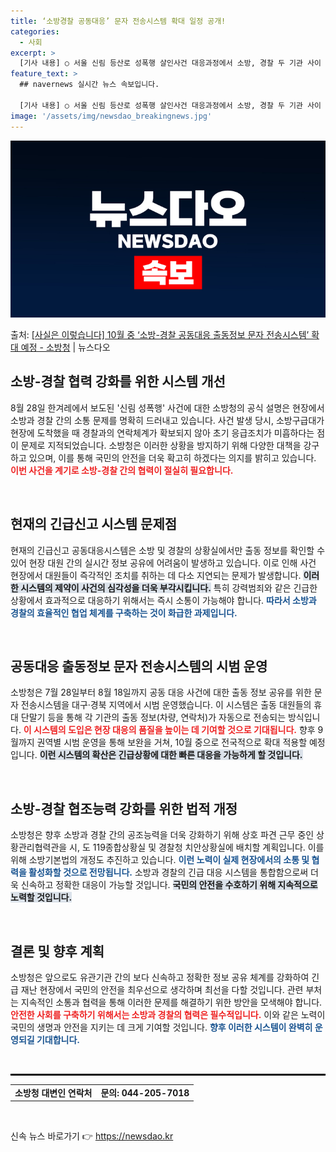 ```yaml
---
title: ‘소방경찰 공동대응’ 문자 전송시스템 확대 일정 공개!
categories:
  - 사회
excerpt: >
  [기사 내용] ○ 서울 신림 등산로 성폭행 살인사건 대응과정에서 소방, 경찰 두 기관 사이 별도 소통장비 없…
feature_text: >
  ## navernews 실시간 뉴스 속보입니다.

  [기사 내용] ○ 서울 신림 등산로 성폭행 살인사건 대응과정에서 소방, 경찰 두 기관 사이 별도 소통장비 없…
image: '/assets/img/newsdao_breakingnews.jpg'
---
```


![뉴스다오 속보](/assets/img/newsdao_breakingnews.jpg)

<p>출처: <a href="https://newsdao.kr/1755" rel="dofollow">[사실은 이렇습니다] 10월 중 ‘소방-경찰 공동대응 출동정보 문자 전송시스템’ 확대 예정 - 소방청</a> | 뉴스다오</p>

<h2 data-ke-size="size26">소방-경찰 협력 강화를 위한 시스템 개선</h2>

<p data-ke-size="size16">8월 28일 한겨레에서 보도된 '신림 성폭행' 사건에 대한 소방청의 공식 설명은 현장에서 소방과 경찰 간의 소통 문제를 명확히 드러내고 있습니다. 사건 발생 당시, 소방구급대가 현장에 도착했을 때 경찰과의 연락체계가 확보되지 않아 초기 응급조치가 미흡하다는 점이 문제로 지적되었습니다. 소방청은 이러한 상황을 방지하기 위해 다양한 대책을 강구하고 있으며, 이를 통해 국민의 안전을 더욱 확고히 하겠다는 의지를 밝히고 있습니다. <b><span style="color: #ee2323;">이번 사건을 계기로 소방-경찰 간의 협력이 절실히 필요합니다.</span></b></p>

<p data-ke-size="size16">&nbsp;</p>

<h2 data-ke-size="size26">현재의 긴급신고 시스템 문제점</h2>

<p data-ke-size="size16">현재의 긴급신고 공동대응시스템은 소방 및 경찰의 상황실에서만 출동 정보를 확인할 수 있어 현장 대원 간의 실시간 정보 공유에 어려움이 발생하고 있습니다. 이로 인해 사건 현장에서 대원들이 즉각적인 조치를 취하는 데 다소 지연되는 문제가 발생합니다. <b><span style="background-color: #21538527;">이러한 시스템의 제약이 사건의 심각성을 더욱 부각시킵니다.</span></b> 특히 강력범죄와 같은 긴급한 상황에서 효과적으로 대응하기 위해서는 즉시 소통이 가능해야 합니다. <b><span style="color: #1a5490;">따라서 소방과 경찰의 효율적인 협업 체계를 구축하는 것이 화급한 과제입니다.</span></b></p>

<p data-ke-size="size16">&nbsp;</p>

<h2 data-ke-size="size26">공동대응 출동정보 문자 전송시스템의 시범 운영</h2>

<p data-ke-size="size16">소방청은 7월 28일부터 8월 18일까지 공동 대응 사건에 대한 출동 정보 공유를 위한 문자 전송시스템을 대구·경북 지역에서 시범 운영했습니다. 이 시스템은 출동 대원들의 휴대 단말기 등을 통해 각 기관의 출동 정보(차량, 연락처)가 자동으로 전송되는 방식입니다. <b><span style="color: #ee2323;">이 시스템의 도입은 현장 대응의 품질을 높이는 데 기여할 것으로 기대됩니다.</span></b> 향후 9월까지 권역별 시범 운영을 통해 보완을 거쳐, 10월 중으로 전국적으로 확대 적용할 예정입니다. <b><span style="background-color: #21538527;">이런 시스템의 확산은 긴급상황에 대한 빠른 대응을 가능하게 할 것입니다.</span></b></p>

<p data-ke-size="size16">&nbsp;</p>

<h2 data-ke-size="size26">소방-경찰 협조능력 강화를 위한 법적 개정</h2>

<p data-ke-size="size16">소방청은 향후 소방과 경찰 간의 공조능력을 더욱 강화하기 위해 상호 파견 근무 중인 상황관리협력관을 시, 도 119종합상황실 및 경찰청 치안상황실에 배치할 계획입니다. 이를 위해 소방기본법의 개정도 추진하고 있습니다. <b><span style="color: #1a5490;">이런 노력이 실제 현장에서의 소통 및 협력을 활성화할 것으로 전망됩니다.</span></b> 소방과 경찰의 긴급 대응 시스템을 통합함으로써 더욱 신속하고 정확한 대응이 가능할 것입니다. <b><span style="background-color: #21538527;">국민의 안전을 수호하기 위해 지속적으로 노력할 것입니다.</span></b></p>

<p data-ke-size="size16">&nbsp;</p>

<h2 data-ke-size="size26">결론 및 향후 계획</h2>

<p data-ke-size="size16">소방청은 앞으로도 유관기관 간의 보다 신속하고 정확한 정보 공유 체계를 강화하여 긴급 재난 현장에서 국민의 안전을 최우선으로 생각하며 최선을 다할 것입니다. 관련 부처는 지속적인 소통과 협력을 통해 이러한 문제를 해결하기 위한 방안을 모색해야 합니다. <b><span style="color: #ee2323;">안전한 사회를 구축하기 위해서는 소방과 경찰의 협력은 필수적입니다.</span></b> 이와 같은 노력이 국민의 생명과 안전을 지키는 데 크게 기여할 것입니다. <b><span style="color: #1a5490;">향후 이러한 시스템이 완벽히 운영되길 기대합니다.</span></b></p>

<p data-ke-size="size16">&nbsp;</p>

<hr style="border: 1px solid #000;"/>
<table style="width: 100%;">
    <tr>
        <td style="text-align: center; height: 17px;"><b>소방청 대변인 연락처</b></td>
        <td style="text-align: center; height: 17px;"><b>문의: 044-205-7018</b></td>
    </tr>
</table>

<p data-ke-size="size16">&nbsp;</p> 

신속 뉴스 바로가기 👉 <a href="https://newsdao.kr" rel="dofollow">https://newsdao.kr</a>


